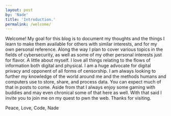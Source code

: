 ```yaml
---
layout: post
by: 'Nade'
title: 'Introduction.'
permalink: /welcome/
---
```


Welcome! My goal for this blog is to document my thoughts and the things I learn to make them available
for others with similar interests, and for my own personal reference. Along the 
way I plan to cover various topics in the fields of cybersecurity, as well as some of my other personal
interests just for flavor. A little about myself. I love all things relating to the flows of information
both digital and physical. I am a huge advocate for digital privacy and opponent of all forms 
of censorship. I am always looking to further my knowledge of the world around me and the 
methods humans and computers use to store, share, and process data. You can expect much of that in posts to come.
Aside from that I always enjoy some gaming with buddies and may even chronical some of that here as well. 
With that said I invite you to join me on my quest to pwn the web. Thanks for visiting.

Peace, Love, Code,
Nade
